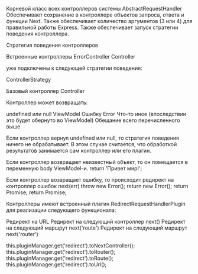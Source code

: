 
Корневой класс всех контроллеров системы AbstractRequestHandler
Обеспечивает сохранение в контроллере объектов запроса, ответа и функции Next.
Также обеспечивает количество аргументов (3 или 4) для правильной работы Express.
Также обеспечивает запуск стратегии поведения контроллера.



Стратегия поведения контроллеров

Встроенные контроллеры
ErrorController
Controller

уже подключены к следующей стратегии поведения:

ControllerStrategy




Базовый контроллер Controller




Контроллер может возвращать:

undefined или null
ViewModel
Ошибку Error
Что-то иное (впоследствии это будет обернуто во ViewModel)
Обещание всего перечисленного выше

Если контроллер вернул undefined или null, то стратегия поведения ничего не обрабатывает. В этом случае
считается, что обработкой результатов занимается сам контроллер или его плагин.

Если контроллер возвращает неизвестный объект, то он помещается в переменную body ViewModel-и.
return 'Привет мир!';

Если контроллер возвращает ошибку, то происходит редирект на контроллер ошибок next(err)
throw new Error();
return new Error();
return Promise<Error>;
return Promise<throw Error>;


Контроллеры имеют встроенный плагин RedirectRequestHandlerPlugin для реализации следующего функционала:

Редирект на URL
Редирект на следующий контроллер next()
Редирект на следующий маршрут next('route')
Редирект на следующий маршрут next('router')

this.pluginManager.get('redirect').toNextController();
this.pluginManager.get('redirect').toRouter();
this.pluginManager.get('redirect').toRoute();
this.pluginManager.get('redirect').toUrl();


